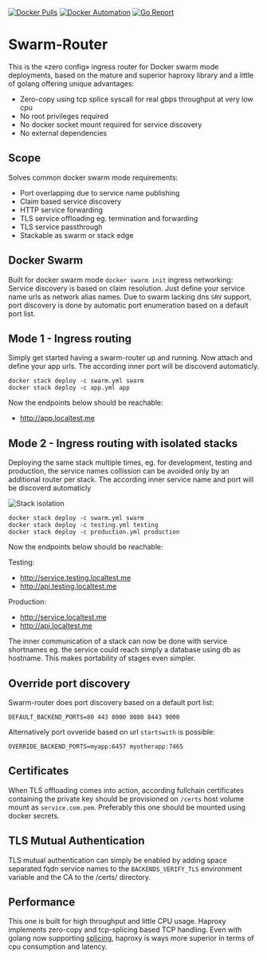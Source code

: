[![Docker Pulls](https://img.shields.io/docker/pulls/flavioaiello/swarm-router.svg)](https://hub.docker.com/r/flavioaiello/swarm-router/)
[![Docker Automation](
https://img.shields.io/docker/automated/flavioaiello/swarm-router.svg)](https://hub.docker.com/r/flavioaiello/swarm-router/)
[![Go Report](
https://goreportcard.com/badge/github.com/flavioaiello/swarm-router)](https://goreportcard.com/report/github.com/flavioaiello/swarm-router)

# Swarm-Router
This is the «zero config» ingress router for Docker swarm mode deployments, based on the mature and superior haproxy library and a little of golang offering unique advantages:
- Zero-copy using tcp splice syscall for real gbps throughput at very low cpu
- No root privileges required
- No docker socket mount required for service discovery
- No external dependencies

## Scope
Solves common docker swarm mode requirements:
- Port overlapping due to service name publishing 
- Claim based service discovery
- HTTP service forwarding
- TLS service offloading eg. termination and forwarding
- TLS service passthrough
- Stackable as swarm or stack edge

## Docker Swarm
Built for docker swarm mode `docker swarm init` ingress networking: Service discovery is based on claim resolution. Just define your service name urls as network alias names. Due to swarm lacking dns `SRV` support, port discovery is done by automatic port enumeration based on a default port list.

## Mode 1 - Ingress routing
Simply get started having a swarm-router up and running. Now attach and define your app urls. The according inner port will be discoverd automaticly.
```
docker stack deploy -c swarm.yml swarm
docker stack deploy -c app.yml app
```
Now the endpoints below should be reachable:
- http://app.localtest.me

## Mode 2 - Ingress routing with isolated stacks
Deploying the same stack multiple times, eg. for development, testing and production, the service names collission can be avoided only by an additional router per stack. The according inner service name and port will be discoverd automaticly 

![Stack isolation](https://github.com/flavioaiello/swarm-router/blob/main/swarm-router.png?raw=true)

```
docker stack deploy -c swarm.yml swarm
docker stack deploy -c testing.yml testing
docker stack deploy -c production.yml production
```
Now the endpoints below should be reachable:

Testing:
- http://service.testing.localtest.me
- http://api.testing.localtest.me

Production:
- http://service.localtest.me
- http://api.localtest.me

The inner communication of a stack can now be done with service shortnames eg. the service could reach simply a database using db as hostname. This makes portability of stages even simpler.

## Override port discovery
Swarm-router does port discovery based on a default port list:
```
DEFAULT_BACKEND_PORTS=80 443 8000 8080 8443 9000
```
Alternatively port ovveride based on url `startswith` is possible:
```
OVERRIDE_BACKEND_PORTS=myapp:6457 myotherapp:7465
```

## Certificates
When TLS offloading comes into action, according fullchain certificates containing the private key should be provisioned on `/certs` host volume mount as `service.com.pem`. Preferably this one should be mounted using docker secrets.

## TLS Mutual Authentication
TLS mutual authentication can simply be enabled by adding space separated fqdn service names to the `BACKENDS_VERIFY_TLS` environment variable and the CA to the /certs/ directory. 

## Performance
This one is built for high throughput and little CPU usage. Haproxy implements zero-copy and tcp-splicing based TCP handling. Even with golang now supporting [splicing](https://github.com/golang/go/issues/10948), haproxy is ways more superior in terms of cpu consumption and latency.
